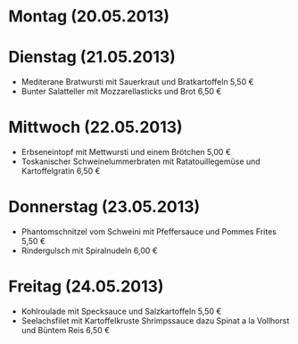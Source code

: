# Montag (20.05.2013)

# Dienstag (21.05.2013)	
* Mediterane Bratwursti mit Sauerkraut und Bratkartoffeln	5,50 €
* Bunter Salatteller mit Mozzarellasticks und Brot	6,50 €

# Mittwoch (22.05.2013)
* Erbseneintopf mit Mettwursti und einem Brötchen	5,00 €
* Toskanischer Schweinelummerbraten mit Ratatouillegemüse und Kartoffelgratin	6,50 €

# Donnerstag (23.05.2013) 
* Phantomschnitzel vom Schweini mit Pfeffersauce und Pommes Frites	5,50 €
* Rindergulsch mit Spiralnudeln	6,00 €

# Freitag (24.05.2013)
* Kohlroulade mit Specksauce und Salzkartoffeln	5,50 €
* Seelachsfilet mit Kartoffelkruste Shrimpssauce dazu Spinat a la Vollhorst und Büntem Reis	6,50 €




